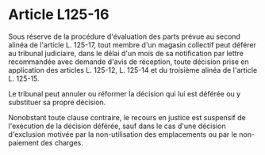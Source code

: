 # Article L125-16

Sous réserve de la procédure d'évaluation des parts prévue au second alinéa de l'article L. 125-17, tout membre d'un magasin collectif peut déférer au tribunal judiciaire, dans le délai d'un mois de sa notification par lettre recommandée avec demande d'avis de réception, toute décision prise en application des articles L. 125-12, L. 125-14 et du troisième alinéa de l'article L. 125-15.

Le tribunal peut annuler ou réformer la décision qui lui est déférée ou y substituer sa propre décision.

Nonobstant toute clause contraire, le recours en justice est suspensif de l'exécution de la décision déférée, sauf dans le cas d'une décision d'exclusion motivée par la non-utilisation des emplacements ou par le non-paiement des charges.
